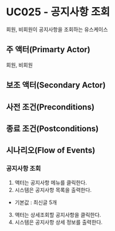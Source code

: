 # UC025 - 공지사항 조회

회원, 비회원이 공지사항을 조회하는 유스케이스

## 주 액터(Primarty Actor)
회원, 비회원

## 보조 액터(Secondary Actor)

## 사전 조건(Preconditions)

## 종료 조건(Postconditions)



## 시나리오(Flow of Events)
### 공지사항 조회
1. 액터는 공지사항 메뉴를 클릭한다.
2. 시스템은 공지사항 목록을 출력한다.
  - 기본값 : 최신글 5개
3. 액터는 상세조회할 공지사항을 클릭한다.
4. 시스템은 공지사항 상세 정보를 출력한다.

